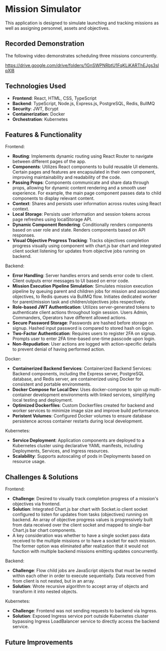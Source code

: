 # Mission Simulator

This application is designed to simulate launching and tracking missions as well as assigning personnel, assets and objectives.

## Recorded Demonstration

The following video demonstrates scheduling three missions concurrently.

https://drive.google.com/drive/folders/1GnSWPNRbtU1FqKLjKARThEJgs3slpXl8

## Technologies Used

- **Frontend**: React, HTML, CSS, TypeScript
- **Backend**: TypeScript, Node.js, Express.js, PostgreSQL, Redis, BullMQ
- **Security**: JWT, Bcrypt
- **Containerization**: Docker
- **Orchestration**: Kubernetes

## Features & Functionality

Frontend:
- **Routing**: Implements dynamic routing using React Router to navigate between different pages of the app.
- **Components**: Utilizes React components to build reusable UI elements. Certain pages and features are encapsulated in their own component, improving maintainability and readability of the code.
- **Passing Props**: Components communicate and share data through props, allowing for dynamic content rendering and a smooth user experience. For example, the main page component passes data to child components to display relevant content.
- **Context**: Shares and persists user information across routes using React context.
- **Local Storage**: Persists user information and session tokens across page refreshes using localStorage API.
- **Dynamic Component Rendering**: Conditionally renders components based on user role and state. Renders components based on API responses.
- **Visual Objective Progress Tracking**: Tracks objectives completion progress visually using component with chart.js bar chart and integrated client socket listening for updates from objective jobs running on backend.

Backend:
- **Error Handling**: Server handles errors and sends error code to client. Client outputs error messages to UI based on error code.  
- **Mission Execution Pipeline Simulation**: Simulates mission execution pipeline by queuing parent and children jobs for mission and associated objectives, to Redis queues via BullMQ flow. Initiates dedicated worker for parent/mission task and children/objectives jobs respectively.
- **Role-based JWT Authentication**: Utilizes server-generated tokens to authenticate client actions throughout login session. Users Admin, Commanders, Operators have different allowed actions.
- **Secure Password Storage**: Passwords are hashed before storage on signup. Hashed input password is compared to stored hash on login.
- **Two-Factor Authentication**: Requires users to register 2FA on signup. Prompts user to enter 2FA time-based one-time passcode upon login.
- **Non-Repudiation**: User actions are logged with action-specific details to prevent denial of having performed action.

Docker: 
- **Containerized Backend Services**: Containerized Backend Services: Backend components, including the Express server, PostgreSQL database, and Redis server, are containerized using Docker for consistent and portable environments.
- **Docker Compose for Local Dev**: Uses docker-compose to spin up multi-container development environments with linked services, simplifying local testing and deployment.
- **Optimized Dockerfiles**: Custom Dockerfiles created for backend and worker services to minimize image size and improve build performance.
- **Peristent Volumes**: Configured Docker volumes to ensure database persistence across container restarts during local development.

Kubernetes:
- **Service Deployment**: Application components are deployed to a Kubernetes cluster using declarative YAML manifests, including Deployments, Services, and Ingress resources.
- **Scalability**: Supports autoscaling of pods in Deployments based on resource usage.


## Challenges & Solutions

Frontend:
- **Challenge**: Desired to visually track completion progress of a mission's objectives via frontend.
- **Solution**: Integrated Chart.js bar chart with Socket.io client socket configured to listen for updates from tasks (objectives) running on backend. An array of objective progress values is progressively built from data received over the client socket and mapped to single-bar Chart.js bar chart components.
- A key consideration was whether to have a single socket pass data received to the multiple missions or to have a socket for each mission. The former option was eliminated after realization that it would not function with multiple backend missions emitting updates concurrently.

Backend: 
- **Challenge**: Flow child jobs are JavaScript objects that must be nested within each other in order to execute sequentially. Data received from from client is not nested, but in an array.
- **Solution**: Wrote recursive algorithm to accept array of objects and transform it into nested objects.
  
Kubernetes:
- **Challenge**: Frontend was not sending requests to backend via Ingress.
- **Solution**: Exposed Ingress service port outside Kubernetes cluster bypassing Ingress LoadBalancer service to directly access the backend service.


## Future Improvements
